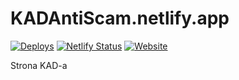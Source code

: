 # KADAntiScam.netlify.app
[![Deploys](https://www.netlify.com/img/global/badges/netlify-color-bg.svg)](https://www.netlify.com)
[![Netlify Status](https://api.netlify.com/api/v1/badges/3ef4ab9d-d4af-4006-a751-a517c50fdd33/deploy-status)](https://app.netlify.com/sites/kadantiscam/deploys)
[![Website](https://img.shields.io/website-up-down-green-red/http/shields.io.svg?label=KADAntiScam.netlify.app)](https://kadantiscam.netlify.app/)

Strona KAD-a
